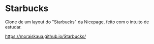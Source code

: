 # Starbucks
Clone de um layout do "Starbucks" da Nicepage, feito com o intuito de estudar.

https://moraiskaua.github.io/Starbucks/
